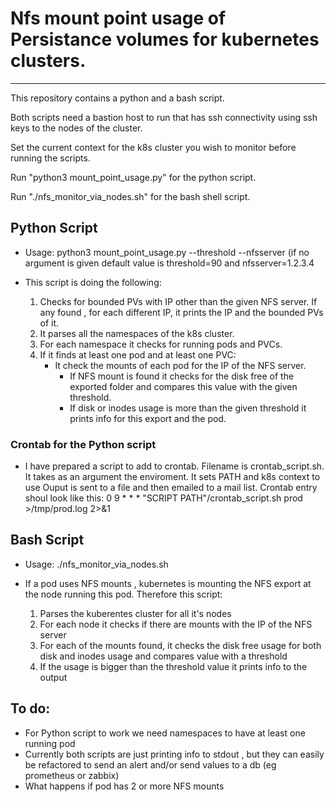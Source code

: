# Nfs mount point usage of Persistance volumes for kubernetes clusters.
---

This repository contains a python and a bash script.

Both scripts need a bastion host to run that has ssh connectivity using ssh keys to the nodes of the cluster.

Set the current context for the k8s cluster you wish to monitor before running the scripts.

Run "python3 mount_point_usage.py" for the python script.

Run "./nfs_monitor_via_nodes.sh" for the bash shell script.

## Python Script

- Usage: python3 mount_point_usage.py --threshold <INT> --nfsserver <STR> (if no argument is given default value is threshold=90 and nfsserver=1.2.3.4

- This script is doing the following:
  1. Checks for bounded PVs with IP other than the given NFS server. If any found , for each different IP, it prints the IP and the bounded PVs of it.
  2. It parses all the namespaces of the k8s cluster.
  3. For each namespace it checks for running pods and PVCs.
  4. If it finds at least one pod and at least one PVC:
     - It check the mounts of each pod for the IP of the NFS server.
       - If NFS mount is found it checks for the disk free of the exported folder and compares this value with the given threshold.
       - If disk or inodes usage is more than the given threshold it prints info for this export and the pod.

### Crontab for the Python script
- I have prepared a script to add to crontab. Filename is crontab_script.sh. It takes as an argument the enviroment. 
  It sets PATH and k8s context to use
  Ouput is sent to a file and then emailed to a mail list.
  Crontab entry shoul look like this: 
  0 9 * * * "SCRIPT PATH"/crontab_script.sh prod >/tmp/prod.log 2>&1

## Bash Script

- Usage: ./nfs_monitor_via_nodes.sh

- If a pod uses NFS mounts , kubernetes is mounting the NFS export at the node running this pod.
  Therefore this script:
  1. Parses the kuberentes cluster for all it's nodes
  2. For each node it checks if there are mounts with the IP of the NFS server
  3. For each of the mounts found, it checks the disk free usage for both disk and inodes usage and compares value with a threshold
  4. If the usage is bigger than the threshold value it prints info to the output 


## To do:

- For Python script to work we need namespaces to have at least one running pod
- Currently both scripts are just printing info to stdout , but they can easily be refactored to send an alert and/or send values to a db (eg prometheus or zabbix)
- What happens if pod has 2 or more NFS mounts
